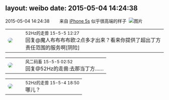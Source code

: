 layout: weibo
date: 2015-05-04 14:24:38
---
<meta name="referrer" content="no-referrer" />

2015-05-04 14:24:38  &nbsp;&nbsp;&nbsp;&nbsp;&nbsp;&nbsp; 来自 <a href="sinaweibo://customweibosource" rel="nofollow">iPhone 5s</a>
似乎很高端的样子 ​​​
![图片](https://ww3.sinaimg.cn/large/6d2a6003jw1ers79ene8sj20hs0dcn01.jpg)

<table style="width: 100%;">
  <tr>
    <td style="width: 40px;"><img style="border-radius:50%" src="https://tva4.sinaimg.cn/crop.0.0.180.180.50/8beaf773jw1e8qgp5bmzyj2050050aa8.jpg?KID=imgbed,tva&Expires=1624466425&ssig=%2Fp7AukOEN9"></td>
    <td colspan="2"><small>52Hz的走兽 15-5-5 12:27</small><br/>回复@魔人布布布布欧:2点多才出来？看来你提供了超出丁方责任范围的服务啊[阴险]</td>
  </tr>
</table>

<table style="width: 100%;">
  <tr>
    <td style="width: 40px;"><img style="border-radius:50%" src="https://tva3.sinaimg.cn/crop.0.0.639.639.50/6d2a6003jw8f3idy69w2gj20hs0hrt9g.jpg?KID=imgbed,tva&Expires=1624466425&ssig=DVJDd50X89"></td>
    <td colspan="2"><small>风二码畜 15-5-5 02:52</small><br/>回复@52Hz的走兽:去那当丁方……</td>
  </tr>
</table>

<table style="width: 100%;">
  <tr>
    <td style="width: 40px;"><img style="border-radius:50%" src="https://tva4.sinaimg.cn/crop.0.0.180.180.50/8beaf773jw1e8qgp5bmzyj2050050aa8.jpg?KID=imgbed,tva&Expires=1624466425&ssig=%2Fp7AukOEN9"></td>
    <td colspan="2"><small>52Hz的走兽 15-5-4 18:50</small><br/>哪儿？</td>
  </tr>
</table>
